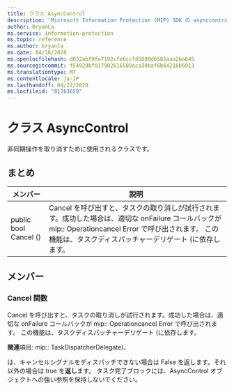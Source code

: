 ```yaml
---
title: クラス AsyncControl
description: 'Microsoft Information Protection (MIP) SDK の asynccontrol:: undefined クラスを文書にします。'
author: BryanLa
ms.service: information-protection
ms.topic: reference
ms.author: bryanla
ms.date: 04/16/2020
ms.openlocfilehash: d032abf9fe7192cfe6ccfd5890d6585aaa2ba645
ms.sourcegitcommit: f54920bf017902616589aca30baf6b64216b6913
ms.translationtype: MT
ms.contentlocale: ja-JP
ms.lasthandoff: 04/22/2020
ms.locfileid: "81763659"
---
```

# <a name="class-asynccontrol"></a>クラス AsyncControl 
非同期操作を取り消すために使用されるクラスです。
  
## <a name="summary"></a>まとめ
 メンバー                        | 説明                                
--------------------------------|---------------------------------------------
public bool Cancel ()  |  Cancel を呼び出すと、タスクの取り消しが試行されます。成功した場合は、適切な onFailure コールバックが mip:: Operationcancel Error で呼び出されます。 この機能は、タスクディスパッチャーデリゲート (に依存します。
  
## <a name="members"></a>メンバー
  
### <a name="cancel-function"></a>Cancel 関数
Cancel を呼び出すと、タスクの取り消しが試行されます。成功した場合は、適切な onFailure コールバックが mip:: Operationcancel Error で呼び出されます。 この機能は、タスクディスパッチャーデリゲート (に依存します。
  
**関連**項目: mip:: TaskDispatcherDelegate)、

  
は、キャンセルシグナルをディスパッチできない場合は False を返します。それ以外の場合は true を**返し**ます。
タスク完了ブロックには、AsyncControl オブジェクトへの強い参照を保持しないでください。